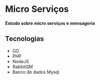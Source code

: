 # Micro Serviços

#### Estudo sobre micro serviços e mensageria

## Tecnologias

- GO
- PHP
- NodeJS
- RabbitQM
- Banco de dados Mysql
